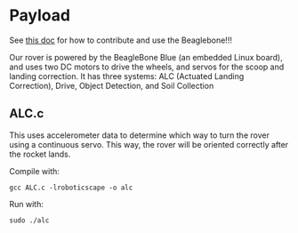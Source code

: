 # Payload

See [this doc](https://docs.google.com/document/d/1HmI_FHcoloKW9NTQgP__jY4tAkVI42v2Wa3lFLxiRu0/edit) for how to contribute and use the Beaglebone!!!

Our rover is powered by the BeagleBone Blue (an embedded Linux board), and uses two DC motors to drive the wheels, and servos for the scoop and landing correction. 
It has three systems: ALC (Actuated Landing Correction), Drive, Object Detection, and Soil Collection

## ALC.c
This uses accelerometer data to determine which way to turn the rover using a continuous servo. This way, the rover will be oriented correctly after the rocket lands. 

Compile with: 
``` 
gcc ALC.c -lroboticscape -o alc
```
Run with:
```
sudo ./alc
```
